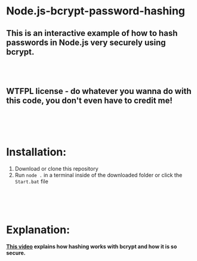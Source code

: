 # Node.js-bcrypt-password-hashing
## This is an interactive example of how to hash passwords in Node.js very securely using bcrypt.

<br><br>

## WTFPL license - do whatever you wanna do with this code, you don't even have to credit me!

<br><br><br>

# Installation:
1. Download or clone this repository
2. Run `node .` in a terminal inside of the downloaded folder or click the `Start.bat` file

<br><br><br>

# Explanation:
**[This video](https://www.youtube.com/watch?v=O6cmuiTBZVs) explains how hashing works with bcrypt and how it is so secure.**
